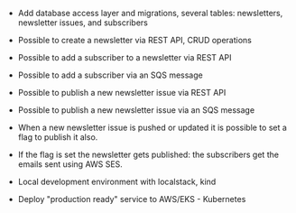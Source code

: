 - Add database access layer and migrations, several tables: newsletters, newsletter issues, and subscribers
- Possible to create a newsletter via REST API, CRUD operations
- Possible to add a subscriber to a newsletter via REST API
- Possible to add a subscriber via an SQS message
- Possible to publish a new newsletter issue via REST API
- Possible to publish a new newsletter issue via an SQS message
- When a new newsletter issue is pushed or updated it is possible to set a flag to publish it also. 
- If the flag is set the newsletter gets published: the subscribers get the emails sent using AWS SES.

- Local development environment with localstack, kind
- Deploy "production ready" service to AWS/EKS - Kubernetes